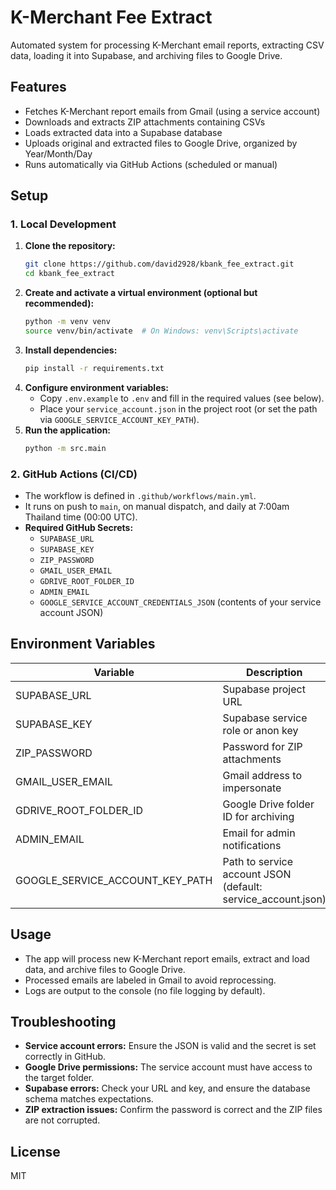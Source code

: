 # K-Merchant Fee Extract

Automated system for processing K-Merchant email reports, extracting CSV data, loading it into Supabase, and archiving files to Google Drive.

## Features
- Fetches K-Merchant report emails from Gmail (using a service account)
- Downloads and extracts ZIP attachments containing CSVs
- Loads extracted data into a Supabase database
- Uploads original and extracted files to Google Drive, organized by Year/Month/Day
- Runs automatically via GitHub Actions (scheduled or manual)

## Setup

### 1. Local Development
1. **Clone the repository:**
   ```bash
   git clone https://github.com/david2928/kbank_fee_extract.git
   cd kbank_fee_extract
   ```
2. **Create and activate a virtual environment (optional but recommended):**
   ```bash
   python -m venv venv
   source venv/bin/activate  # On Windows: venv\Scripts\activate
   ```
3. **Install dependencies:**
   ```bash
   pip install -r requirements.txt
   ```
4. **Configure environment variables:**
   - Copy `.env.example` to `.env` and fill in the required values (see below).
   - Place your `service_account.json` in the project root (or set the path via `GOOGLE_SERVICE_ACCOUNT_KEY_PATH`).
5. **Run the application:**
   ```bash
   python -m src.main
   ```

### 2. GitHub Actions (CI/CD)
- The workflow is defined in `.github/workflows/main.yml`.
- It runs on push to `main`, on manual dispatch, and daily at 7:00am Thailand time (00:00 UTC).
- **Required GitHub Secrets:**
  - `SUPABASE_URL`
  - `SUPABASE_KEY`
  - `ZIP_PASSWORD`
  - `GMAIL_USER_EMAIL`
  - `GDRIVE_ROOT_FOLDER_ID`
  - `ADMIN_EMAIL`
  - `GOOGLE_SERVICE_ACCOUNT_CREDENTIALS_JSON` (contents of your service account JSON)

## Environment Variables
| Variable                        | Description                                      |
|----------------------------------|--------------------------------------------------|
| SUPABASE_URL                     | Supabase project URL                             |
| SUPABASE_KEY                     | Supabase service role or anon key                |
| ZIP_PASSWORD                     | Password for ZIP attachments                     |
| GMAIL_USER_EMAIL                 | Gmail address to impersonate                     |
| GDRIVE_ROOT_FOLDER_ID            | Google Drive folder ID for archiving             |
| ADMIN_EMAIL                      | Email for admin notifications                    |
| GOOGLE_SERVICE_ACCOUNT_KEY_PATH  | Path to service account JSON (default: service_account.json) |

## Usage
- The app will process new K-Merchant report emails, extract and load data, and archive files to Google Drive.
- Processed emails are labeled in Gmail to avoid reprocessing.
- Logs are output to the console (no file logging by default).

## Troubleshooting
- **Service account errors:** Ensure the JSON is valid and the secret is set correctly in GitHub.
- **Google Drive permissions:** The service account must have access to the target folder.
- **Supabase errors:** Check your URL and key, and ensure the database schema matches expectations.
- **ZIP extraction issues:** Confirm the password is correct and the ZIP files are not corrupted.

## License
MIT 